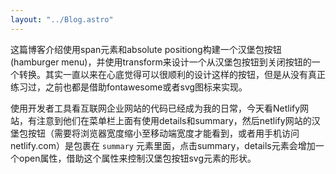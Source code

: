 ```yaml
---
layout: "../Blog.astro"
---
```

这篇博客介绍使用span元素和absolute positiong构建一个汉堡包按钮(hamburger menu)，并使用transform来设计一个从汉堡包按钮到关闭按钮的一个转换。其实一直以来在心底觉得可以很顺利的设计这样的按钮，但是从没有真正练习过，之前也都是借助fontawesome或者svg图标来实现。

使用开发者工具看互联网企业网站的代码已经成为我的日常，今天看Netlify网站，有注意到他们在菜单栏上面有使用details和summary，然后netlify网站的汉堡包按钮（需要将浏览器宽度缩小至移动端宽度才能看到，或者用手机访问netlify.com）是包裹在 <code>summary</code> 元素里面，点击summary，details元素会增加一个open属性，借助这个属性来控制汉堡包按钮svg元素的形状。